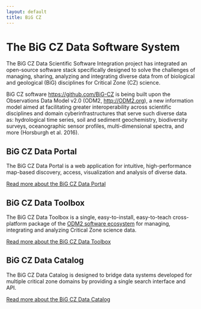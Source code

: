 ```yaml
---
layout: default
title: BiG CZ
---
```

# The BiG CZ Data Software System

The BiG CZ Data Scientific Software Integration project has integrated an open-source software stack specifically designed to solve the challenges of managing, sharing, analyzing and integrating diverse data from of biological and geological (BiG) disciplines for Critical Zone (CZ) science.

BiG CZ software <https://github.com/BiG-CZ> is being built upon the Observations Data Model v2.0 (ODM2, <http://ODM2.org>), a new information model aimed at facilitating greater interoperability across scientific disciplines and domain cyberinfrastructures that serve such diverse data as: hydrological time series, soil and sediment geochemistry, biodiversity surveys, oceanographic sensor profiles, multi-dimensional spectra, and more (Horsburgh et al. 2016).

## BiG CZ Data Portal

The BiG CZ Data Portal is a web application for intuitive, high-performance map-based discovery, access, visualization and analysis of diverse data.

[Read more about the BiG CZ Data Portal](portal.html)

## BiG CZ Data Toolbox

The BiG CZ Data Toolbox is a single, easy-to-install, easy-to-teach cross-platform package of the [ODM2 software ecosystem](https://github.com/ODM2/odm2-software-ecosystem) for managing, integrating and analyzing Critical Zone science data.

[Read more about the BiG CZ Data Toolbox](toolbox.html)

## BiG CZ Data Catalog

The BiG CZ Data Catalog is designed to bridge data systems developed for multiple critical zone domains by providing a single search interface and API.

[Read more about the BiG CZ Data Catalog](catalog.html)
